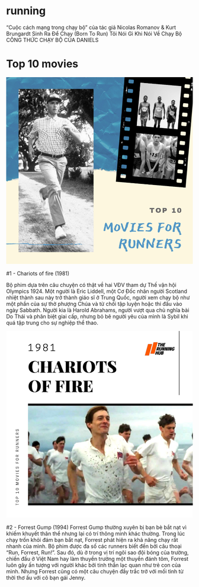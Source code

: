 # running
“Cuộc cách mạng trong chạy bộ” của tác giả Nicolas Romanov & Kurt Brungardt
Sinh Ra Để Chạy (Born To Run) 
Tôi Nói Gì Khi Nói Về Chạy Bộ 
CÔNG THỨC CHẠY BỘ CỦA DANIELS


# Top 10 movies 
![Top 10 movies](https://raw.githubusercontent.com/ndlong78/running/master/1.png)

#1 - Chariots of fire (1981)

Bộ phim dựa trên câu chuyện có thật về hai VĐV tham dự Thế vận hội Olympics 1924. Một người là Eric Liddell, một Cơ Đốc nhân người Scotland nhiệt thành sau này trở thành giáo sĩ ở Trung Quốc, người xem chạy bộ như một phần của sự thờ phượng Chúa và từ chối tập luyện hoặc thi đấu vào ngày Sabbath. Người kia là Harold Abrahams, người vượt qua chủ nghĩa bài Do Thái và phân biệt giai cấp, nhưng bỏ bê người yêu của mình là Sybil khi quá tập trung cho sự nghiệp thể thao.

![#1 - Chariots of fire (1981)](https://github.com/ndlong78/running/blob/master/1.Chariots%20of%20fire%20(1981).png)

#2 - Forrest Gump (1994)
Forrest Gump thường xuyên bị bạn bè bắt nạt vì khiếm khuyết thân thể nhưng lại có trí thông minh khác thường. Trong lúc chạy trốn khỏi đám bạn bắt nạt, Forrest phát hiện ra khả năng chạy rất nhanh của mình. Bộ phim được đa số các runners biết đến bởi câu thoại “Run, Forrest, Run!”. Sau đó, dù ở trong vị trí ngôi sao đội bóng của trường, chiến đấu ở Việt Nam hay làm thuyền trưởng một thuyền đánh tôm, Forrest luôn gây ấn tượng với người khác bởi tinh thần lạc quan như trẻ con của mình. Nhưng Forrest cũng có một câu chuyện đầy trắc trở với mối tình từ thời thơ ấu với cô bạn gái Jenny.
